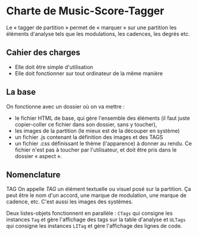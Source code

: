 # Charte de Music-Score-Tagger

Le « tagger de partition » permet de « marquer » sur une partition les éléments d'analyse tels que les modulations, les cadences, les degrés etc.

## Cahier des charges

* Elle doit être simple d'utilisation
* Elle doit fonctionner sur tout ordinateur de la même manière

## La base

On fonctionne avec un dossier où on va mettre :

* le fichier HTML de base, qui gère l'ensemble des éléments (il faut juste copier-coller ce fichier dans son dossier, sans y toucher),
* les images de la partition (le mieux est de la découper en système)
* un fichier .js contenant la définition des images et des TAGS
* un fichier .css définissant le thème (l'apparence) à donner au rendu. Ce fichier n'est pas à toucher par l'utilisateur, et doit être pris dans le dossier « aspect ».

## Nomenclature

TAG   On appelle *TAG* un élément textuelle ou visuel posé sur la partition. Ça peut être le nom d'un accord, une marque de modulation, une marque de cadence, etc. C'est aussi les images des systèmes.

Deux listes-objets fonctionnent en parallèle : `CTags` qui consigne les instances `Tag` et gère l'affichage des tags sur la table d'analyse et `ULTags` qui consigne les instances `LITag` et gère l'affichage des lignes de code.
